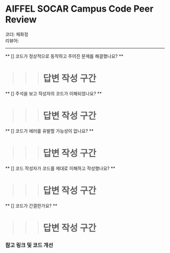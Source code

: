 # AIFFEL SOCAR Campus Code Peer Review


코더: 채화정   
리뷰어:   

- - - 
** [] 코드가 정상적으로 동작하고 주어진 문제를 해결했나요? **
>	>	> # 답변 작성 구간

** [] 주석을 보고 작성자의 코드가 이해되었나요? **
>	>	> # 답변 작성 구간

** [] 코드가 에러를 유발할 가능성이 없나요? **
>	>	> # 답변 작성 구간

** [] 코드 작성자가 코드를 제대로 이해하고 작성했나요? **
>	>	> # 답변 작성 구간

** [] 코드가 간결한가요? **
>	>	> # 답변 작성 구간

### 참고 링크 및 코드 개선
